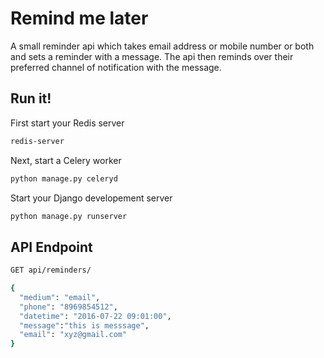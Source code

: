 # Remind me later

A small reminder api which takes email address or mobile number or both and sets a reminder with a message. The api then reminds over their preferred channel of notification with the message.

## Run it!

First start your Redis server
```sh
redis-server
```

Next, start a Celery worker
```sh
python manage.py celeryd
```

Start your Django developement server
```sh
python manage.py runserver
```

## API Endpoint

```sh
GET api/reminders/
```
```sh
{
  "medium": "email",
  "phone": "8969854512",
  "datetime": "2016-07-22 09:01:00",
  "message":"this is messsage",
  "email": "xyz@gmail.com"
}
```
